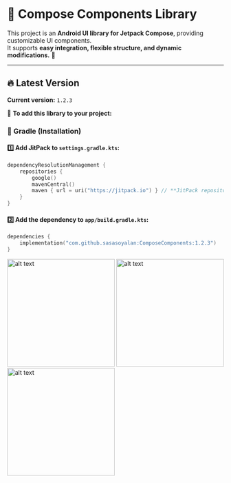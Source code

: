 # 📱 Compose Components Library

This project is an **Android UI library for Jetpack Compose**, providing customizable UI components.  
It supports **easy integration, flexible structure, and dynamic modifications.** 🚀  

---

## 🔥 Latest Version  
**Current version:** `1.2.3`  

📌 **To add this library to your project:**  

### **📍 Gradle (Installation)**  
#### **1️⃣ Add JitPack to `settings.gradle.kts`:**  
```kotlin
dependencyResolutionManagement {
    repositories {
        google()
        mavenCentral()
        maven { url = uri("https://jitpack.io") } // **JitPack repository**
    }
}
```

#### **2️⃣ Add the dependency to `app/build.gradle.kts`:**  
```kotlin
dependencies {
    implementation("com.github.sasasoyalan:ComposeComponents:1.2.3")
}
```

<img src="https://i.imgur.com/sZWoZNN.png" alt="alt text" width="250" >      <img src="https://i.imgur.com/cdX33mM.png" alt="alt text" width="250" >     <img src="https://i.imgur.com/rsu3KGI.png" alt="alt text" width="250" >
